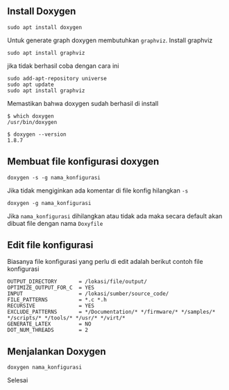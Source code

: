 ## Install Doxygen

```
sudo apt install doxygen
```

Untuk generate graph doxygen membutuhkan `graphviz`.
Install graphviz

```
sudo apt install graphviz
```

jika tidak berhasil coba dengan cara ini

```
sudo add-apt-repository universe
sudo apt update
sudo apt install graphviz
```

Memastikan bahwa doxygen sudah berhasil di install

```
$ which doxygen
/usr/bin/doxygen

$ doxygen --version
1.8.7
```

## Membuat file konfigurasi doxygen

```
doxygen -s -g nama_konfigurasi
```

Jika tidak mengiginkan ada komentar di file konfig hilangkan `-s`

```
doxygen -g nama_konfigurasi
```

Jika `nama_konfigurasi` dihilangkan atau tidak ada 
maka secara default akan dibuat file dengan nama `Doxyfile`

## Edit file konfigurasi

Biasanya file konfigurasi yang perlu di edit adalah
berikut contoh file konfigurasi

```
OUTPUT_DIRECTORY       = /lokasi/file/output/
OPTIMIZE_OUTPUT_FOR_C  = YES
INPUT                  = /lokasi/sumber/source_code/
FILE_PATTERNS          = *.c *.h
RECURSIVE              = YES
EXCLUDE_PATTERNS       = */Documentation/* */firmware/* */samples/* */scripts/* */tools/* */usr/* */virt/*
GENERATE_LATEX         = NO
DOT_NUM_THREADS        = 2
```

## Menjalankan Doxygen

```
doxygen nama_konfigurasi
```

Selesai
